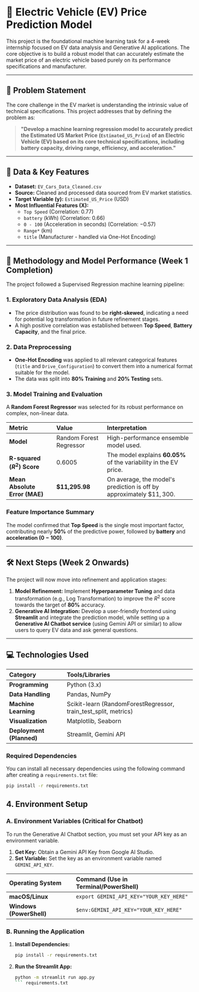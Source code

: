 # 🚗 Electric Vehicle (EV) Price Prediction Model

This project is the foundational machine learning task for a 4-week internship focused on EV data analysis and Generative AI applications. The core objective is to build a robust model that can accurately estimate the market price of an electric vehicle based purely on its performance specifications and manufacturer.

---

## 🎯 Problem Statement

The core challenge in the EV market is understanding the intrinsic value of technical specifications. This project addresses that by defining the problem as:

> **"Develop a machine learning regression model to accurately predict the Estimated US Market Price (`Estimated_US_Price`) of an Electric Vehicle (EV) based on its core technical specifications, including battery capacity, driving range, efficiency, and acceleration."**

---

## 💾 Data & Key Features

* **Dataset:** `EV_Cars_Data_Cleaned.csv`
* **Source:** Cleaned and processed data sourced from EV market statistics.
* **Target Variable ($\mathbf{y}$):** `Estimated_US_Price` (USD)
* **Most Influential Features ($\mathbf{X}$):**
    * `Top Speed` (Correlation: $0.77$)
    * `battery` (kWh) (Correlation: $0.66$)
    * `0 - 100` (Acceleration in seconds) (Correlation: $-0.57$)
    * `Range*` (km)
    * `title` (Manufacturer - handled via One-Hot Encoding)

---

## 🧠 Methodology and Model Performance (Week 1 Completion)

The project followed a Supervised Regression machine learning pipeline:

### 1. Exploratory Data Analysis (EDA)
* The price distribution was found to be **right-skewed**, indicating a need for potential log transformation in future refinement stages.
* A high positive correlation was established between **Top Speed**, **Battery Capacity**, and the final price.

### 2. Data Preprocessing
* **One-Hot Encoding** was applied to all relevant categorical features (`title` and `Drive_Configuration`) to convert them into a numerical format suitable for the model.
* The data was split into **80% Training** and **20% Testing** sets.

### 3. Model Training and Evaluation
A **Random Forest Regressor** was selected for its robust performance on complex, non-linear data.

| Metric | Value | Interpretation |
| :--- | :--- | :--- |
| **Model** | Random Forest Regressor | High-performance ensemble model used. |
| **R-squared ($R^2$) Score** | $0.6005$ | The model explains **$60.05\%$** of the variability in the EV price. |
| **Mean Absolute Error (MAE)** | **\$11,295.98** | On average, the model's prediction is off by approximately $\$11,300$. |

### Feature Importance Summary
The model confirmed that **Top Speed** is the single most important factor, contributing nearly **$50\%$** of the predictive power, followed by **battery** and **acceleration ($\mathbf{0 - 100}$)**.

---

## 🛠️ Next Steps (Week 2 Onwards)

The project will now move into refinement and application stages:

1.  **Model Refinement:** Implement **Hyperparameter Tuning** and data transformation (e.g., Log Transformation) to improve the $R^2$ score towards the target of $\mathbf{80\%}$ accuracy.
2.  **Generative AI Integration:** Develop a user-friendly frontend using **Streamlit** and integrate the prediction model, while setting up a **Generative AI Chatbot service** (using Gemini API or similar) to allow users to query EV data and ask general questions.

---

## 💻 Technologies Used

| Category | Tools/Libraries |
| :--- | :--- |
| **Programming** | Python (3.x) |
| **Data Handling** | Pandas, NumPy |
| **Machine Learning** | Scikit-learn (RandomForestRegressor, train\_test\_split, metrics) |
| **Visualization** | Matplotlib, Seaborn |
| **Deployment (Planned)** | Streamlit, Gemini API |

### Required Dependencies

You can install all necessary dependencies using the following command after creating a `requirements.txt` file:

```bash
pip install -r requirements.txt
```
## 4. Environment Setup

### A. Environment Variables (Critical for Chatbot)

To run the Generative AI Chatbot section, you must set your API key as an environment variable.

1.  **Get Key:** Obtain a Gemini API Key from Google AI Studio.
2.  **Set Variable:** Set the key as an environment variable named `GEMINI_API_KEY`.

| Operating System | Command (Use in Terminal/PowerShell) |
| :--- | :--- |
| **macOS/Linux** | `export GEMINI_API_KEY="YOUR_KEY_HERE"` |
| **Windows (PowerShell)** | `$env:GEMINI_API_KEY="YOUR_KEY_HERE"` |

### B. Running the Application

1.  **Install Dependencies:**
    ```bash
    pip install -r requirements.txt
    ```
2.  **Run the Streamlit App:**
    ```bash
    python -m streamlit run app.py
    ``` requirements.txt
    ```
